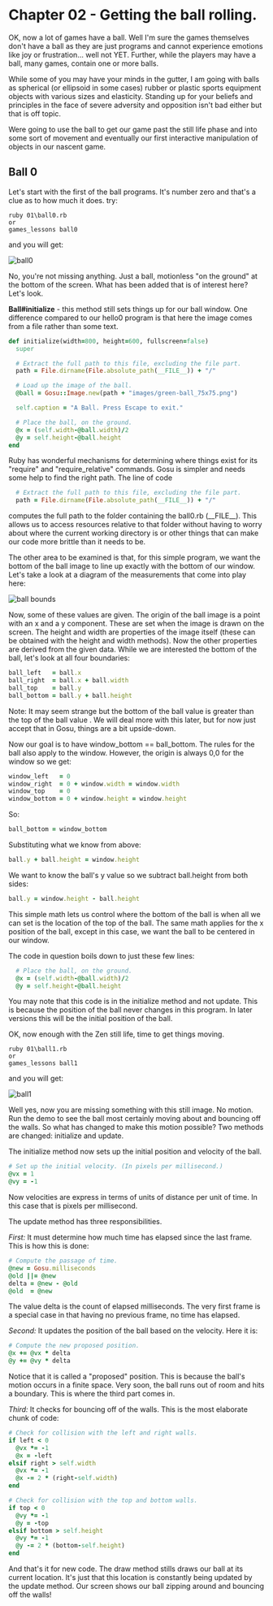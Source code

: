 # Chapter 02 - Getting the ball rolling.

OK, now a lot of games have a ball. Well I'm sure the games themselves don't
have a ball as they are just programs and cannot experience emotions like
joy or frustration... well not YET. Further, while the players may have a ball,
many games, contain one or more balls.

While some of you may have your minds in the gutter, I am going with balls as
spherical (or ellipsoid in some cases) rubber or plastic sports equipment
objects with various sizes and elasticity. Standing up for your beliefs and
principles in the face of severe adversity and opposition isn't bad either but
that is off topic.

Were going to use the ball to get our game past the still life phase and into
some sort of movement and eventually our first interactive manipulation of
objects in our nascent game.

## Ball 0

Let's start with the first of the ball programs. It's number zero and that's a
clue as to how much it does. try:

    ruby 01\ball0.rb
    or
    games_lessons ball0

and you will get:

![ball0](./images/ball0_image.png)

No, you're not missing anything. Just a ball, motionless "on the ground" at the
bottom of the screen. What has been added that is of interest here? Let's look.

**Ball#initialize** - this method still sets things up for our ball window. One
difference compared to our hello0 program is that here the image comes from a
file rather than some text.

```ruby
def initialize(width=800, height=600, fullscreen=false)
  super

  # Extract the full path to this file, excluding the file part.
  path = File.dirname(File.absolute_path(__FILE__)) + "/"

  # Load up the image of the ball.
  @ball = Gosu::Image.new(path + "images/green-ball_75x75.png")

  self.caption = "A Ball. Press Escape to exit."

  # Place the ball, on the ground.
  @x = (self.width-@ball.width)/2
  @y = self.height-@ball.height
end
```

Ruby has wonderful mechanisms for determining where things exist for its
"require" and "require_relative" commands. Gosu is simpler and needs some help
to find the right path. The line of code

```ruby
  # Extract the full path to this file, excluding the file part.
  path = File.dirname(File.absolute_path(__FILE__)) + "/"
```
computes the full path to the folder containing the ball0.rb (\_\_FILE\_\_).
This allows us to access resources relative to that folder without having to
worry about where the current working directory is or other things that can
make our code more brittle than it needs to be.

The other area to be examined is that, for this simple program, we want the
bottom of the ball image to line up exactly with the bottom of our window.
Let's take a look at a diagram of the measurements that come into play here:

![ball bounds](./images/bounded_ball.png)

Now, some of these values are given. The origin of the ball image is a point
with an x and a y component. These are set when the image is drawn on the
screen. The height and width are properties of the image itself (these can be
obtained with the height and width methods). Now the other properties are
derived from the given data. While we are interested the bottom of the ball,
let's look at all four boundaries:

```ruby
ball_left   = ball.x
ball_right  = ball.x + ball.width
ball_top    = ball.y
ball_bottom = ball.y + ball.height
```
Note: It may seem strange but the bottom of the ball value is greater than the
top of the ball value . We will deal more with this later, but for now just
accept that in Gosu, things are a bit upside-down.

Now our goal is to have window_bottom == ball_bottom. The rules for the ball
also apply to the window. However, the origin is always 0,0 for the window so
we get:

```ruby
window_left   = 0
window_right  = 0 + window.width = window.width
window_top    = 0
window_bottom = 0 + window.height = window.height
```

So:

```ruby
ball_bottom = window_bottom
```

Substituting what we know from above:

```ruby
ball.y + ball.height = window.height
```

We want to know the ball's y value so we subtract ball.height from both sides:

```ruby
ball.y = window.height - ball.height
```

This simple math lets us control where the bottom of the ball is when all we
can set is the location of the top of the ball. The same math applies for the
x position of the ball, except in this case, we want the ball to be centered
in our window.

The code in question boils down to just these few lines:

```ruby
  # Place the ball, on the ground.
  @x = (self.width-@ball.width)/2
  @y = self.height-@ball.height
```

You may note that this code is in the initialize method and not update. This is
because the position of the ball never changes in this program. In later
versions this will be the initial position of the ball.

OK, now enough with the Zen still life, time to get things moving.

    ruby 01\ball1.rb
    or
    games_lessons ball1

and you will get:

![ball1](./images/ball1_image.png)

Well yes, now you are missing something with this still image. No motion. Run
the demo to see the ball most certainly moving about and bouncing off the
walls. So what has changed to make this motion possible? Two methods are
changed: initialize and update.

The initialize method now sets up the initial position and velocity of the ball.

```ruby
# Set up the initial velocity. (In pixels per millisecond.)
@vx = 1
@vy = -1
```

Now velocities are express in terms of units of distance per unit of time. In
this case that is pixels per millisecond.

The update method has three responsibilities.

_First:_ It must determine how much time has elapsed since the last frame. This
is how this is done:

```ruby
# Compute the passage of time.
@new = Gosu.milliseconds
@old ||= @new
delta = @new - @old
@old  = @new
```

The value delta is the count of elapsed milliseconds. The very first frame is a
special case in that having no previous frame, no time has elapsed.

_Second:_ It updates the position of the ball based on the velocity. Here it is:

```ruby
# Compute the new proposed position.
@x += @vx * delta
@y += @vy * delta
```

Notice that it is called a "proposed" position. This is because the ball's
motion occurs in a finite space. Very soon, the ball runs out of room and hits
a boundary. This is where the third part comes in.

_Third:_ It checks for bouncing off of the walls. This is the most elaborate
chunk of code:

```ruby
# Check for collision with the left and right walls.
if left < 0
  @vx *= -1
  @x = -left
elsif right > self.width
  @vx *= -1
  @x -= 2 * (right-self.width)
end

# Check for collision with the top and bottom walls.
if top < 0
  @vy *= -1
  @y = -top
elsif bottom > self.height
  @vy *= -1
  @y -= 2 * (bottom-self.height)
end
```

And that's it for new code. The draw method stills draws our ball at its
current location. It's just that this location is constantly being updated by
the update method. Our screen shows our ball zipping around and bouncing off
the walls!
